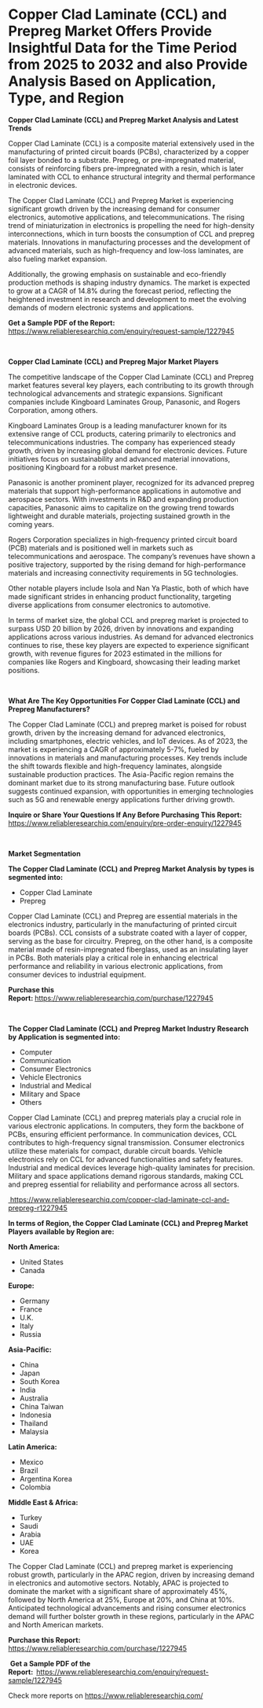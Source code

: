 <p><h1>Copper Clad Laminate (CCL) and Prepreg Market Offers Provide Insightful Data for the Time Period from 2025 to 2032 and also Provide Analysis Based on Application, Type, and Region</h1></p><p><strong>Copper Clad Laminate (CCL) and Prepreg Market Analysis and Latest Trends</strong></p>
<p><p>Copper Clad Laminate (CCL) is a composite material extensively used in the manufacturing of printed circuit boards (PCBs), characterized by a copper foil layer bonded to a substrate. Prepreg, or pre-impregnated material, consists of reinforcing fibers pre-impregnated with a resin, which is later laminated with CCL to enhance structural integrity and thermal performance in electronic devices.</p><p>The Copper Clad Laminate (CCL) and Prepreg Market is experiencing significant growth driven by the increasing demand for consumer electronics, automotive applications, and telecommunications. The rising trend of miniaturization in electronics is propelling the need for high-density interconnections, which in turn boosts the consumption of CCL and prepreg materials. Innovations in manufacturing processes and the development of advanced materials, such as high-frequency and low-loss laminates, are also fueling market expansion.</p><p>Additionally, the growing emphasis on sustainable and eco-friendly production methods is shaping industry dynamics. The market is expected to grow at a CAGR of 14.8% during the forecast period, reflecting the heightened investment in research and development to meet the evolving demands of modern electronic systems and applications.</p></p>
<p><strong>Get a Sample PDF of the Report:&nbsp;</strong> <a href="https://www.reliableresearchiq.com/enquiry/request-sample/1227945?utm_campaign=3461&utm_medium=2&utm_source=Github&utm_content=ia&utm_term=26032025&utm_id=copper-clad-laminate-ccl-and-prepreg">https://www.reliableresearchiq.com/enquiry/request-sample/1227945</a></p>
<p>&nbsp;</p>
<p><strong>Copper Clad Laminate (CCL) and Prepreg Major Market Players</strong></p>
<p><p>The competitive landscape of the Copper Clad Laminate (CCL) and Prepreg market features several key players, each contributing to its growth through technological advancements and strategic expansions. Significant companies include Kingboard Laminates Group, Panasonic, and Rogers Corporation, among others.</p><p>Kingboard Laminates Group is a leading manufacturer known for its extensive range of CCL products, catering primarily to electronics and telecommunications industries. The company has experienced steady growth, driven by increasing global demand for electronic devices. Future initiatives focus on sustainability and advanced material innovations, positioning Kingboard for a robust market presence.</p><p>Panasonic is another prominent player, recognized for its advanced prepreg materials that support high-performance applications in automotive and aerospace sectors. With investments in R&D and expanding production capacities, Panasonic aims to capitalize on the growing trend towards lightweight and durable materials, projecting sustained growth in the coming years.</p><p>Rogers Corporation specializes in high-frequency printed circuit board (PCB) materials and is positioned well in markets such as telecommunications and aerospace. The company’s revenues have shown a positive trajectory, supported by the rising demand for high-performance materials and increasing connectivity requirements in 5G technologies.</p><p>Other notable players include Isola and Nan Ya Plastic, both of which have made significant strides in enhancing product functionality, targeting diverse applications from consumer electronics to automotive.</p><p>In terms of market size, the global CCL and prepreg market is projected to surpass USD 20 billion by 2026, driven by innovations and expanding applications across various industries. As demand for advanced electronics continues to rise, these key players are expected to experience significant growth, with revenue figures for 2023 estimated in the millions for companies like Rogers and Kingboard, showcasing their leading market positions.</p></p>
<p>&nbsp;</p>
<p><strong>What Are The Key Opportunities For Copper Clad Laminate (CCL) and Prepreg Manufacturers?</strong></p>
<p><p>The Copper Clad Laminate (CCL) and prepreg market is poised for robust growth, driven by the increasing demand for advanced electronics, including smartphones, electric vehicles, and IoT devices. As of 2023, the market is experiencing a CAGR of approximately 5-7%, fueled by innovations in materials and manufacturing processes. Key trends include the shift towards flexible and high-frequency laminates, alongside sustainable production practices. The Asia-Pacific region remains the dominant market due to its strong manufacturing base. Future outlook suggests continued expansion, with opportunities in emerging technologies such as 5G and renewable energy applications further driving growth.</p></p>
<p><strong>Inquire or Share Your Questions If Any Before Purchasing This Report:</strong> <a href="https://www.reliableresearchiq.com/enquiry/pre-order-enquiry/1227945?utm_campaign=3461&utm_medium=2&utm_source=Github&utm_content=ia&utm_term=26032025&utm_id=copper-clad-laminate-ccl-and-prepreg">https://www.reliableresearchiq.com/enquiry/pre-order-enquiry/1227945</a></p>
<p>&nbsp;</p>
<p><strong>Market Segmentation</strong></p>
<p><strong>The Copper Clad Laminate (CCL) and Prepreg Market Analysis by types is segmented into:</strong></p>
<p><ul><li>Copper Clad Laminate</li><li>Prepreg</li></ul></p>
<p><p>Copper Clad Laminate (CCL) and Prepreg are essential materials in the electronics industry, particularly in the manufacturing of printed circuit boards (PCBs). CCL consists of a substrate coated with a layer of copper, serving as the base for circuitry. Prepreg, on the other hand, is a composite material made of resin-impregnated fiberglass, used as an insulating layer in PCBs. Both materials play a critical role in enhancing electrical performance and reliability in various electronic applications, from consumer devices to industrial equipment.</p></p>
<p><strong>Purchase this Report:&nbsp;</strong><a href="https://www.reliableresearchiq.com/purchase/1227945?utm_campaign=3461&utm_medium=2&utm_source=Github&utm_content=ia&utm_term=26032025&utm_id=copper-clad-laminate-ccl-and-prepreg">https://www.reliableresearchiq.com/purchase/1227945</a></p>
<p>&nbsp;</p>
<p><strong>The Copper Clad Laminate (CCL) and Prepreg Market Industry Research by Application is segmented into:</strong></p>
<p><ul><li>Computer</li><li>Communication</li><li>Consumer Electronics</li><li>Vehicle Electronics</li><li>Industrial and Medical</li><li>Military and Space</li><li>Others</li></ul></p>
<p><p>Copper Clad Laminate (CCL) and prepreg materials play a crucial role in various electronic applications. In computers, they form the backbone of PCBs, ensuring efficient performance. In communication devices, CCL contributes to high-frequency signal transmission. Consumer electronics utilize these materials for compact, durable circuit boards. Vehicle electronics rely on CCL for advanced functionalities and safety features. Industrial and medical devices leverage high-quality laminates for precision. Military and space applications demand rigorous standards, making CCL and prepreg essential for reliability and performance across all sectors.</p></p>
<p><a href="https://www.reliableresearchiq.com/copper-clad-laminate-ccl-and-prepreg-r1227945?utm_campaign=3461&utm_medium=2&utm_source=Github&utm_content=ia&utm_term=26032025&utm_id=copper-clad-laminate-ccl-and-prepreg">&nbsp;https://www.reliableresearchiq.com/copper-clad-laminate-ccl-and-prepreg-r1227945</a></p>
<p><strong>In terms of Region, the Copper Clad Laminate (CCL) and Prepreg Market Players available by Region are:</strong></p>
<p>
    <p> <strong> North America: </strong>
        <ul>
            <li>United States</li>
            <li>Canada</li>
        </ul>
        </p> 
    <p> <strong> Europe: </strong>
        <ul>
            <li>Germany</li>
            <li>France</li>
            <li>U.K.</li>
            <li>Italy</li>
            <li>Russia</li>
        </ul>
        </p> 
    <p> <strong> Asia-Pacific: </strong>
        <ul>
            <li>China</li>
            <li>Japan</li>
            <li>South Korea</li>
            <li>India</li>
            <li>Australia</li>
            <li>China Taiwan</li>
            <li>Indonesia</li>
            <li>Thailand</li>
            <li>Malaysia</li>
        </ul>
        </p> 
    <p> <strong> Latin America: </strong>
        <ul>
            <li>Mexico</li>
            <li>Brazil</li>
            <li>Argentina Korea</li>
            <li>Colombia</li>
        </ul>
        </p> 
    <p> <strong> Middle East & Africa: </strong>
        <ul>
            <li>Turkey</li>
            <li>Saudi</li>
            <li>Arabia</li>
            <li>UAE</li>
            <li>Korea</li>
        </ul>
    </p>
    </p>
<p><p>The Copper Clad Laminate (CCL) and prepreg market is experiencing robust growth, particularly in the APAC region, driven by increasing demand in electronics and automotive sectors. Notably, APAC is projected to dominate the market with a significant share of approximately 45%, followed by North America at 25%, Europe at 20%, and China at 10%. Anticipated technological advancements and rising consumer electronics demand will further bolster growth in these regions, particularly in the APAC and North American markets.</p></p>
<p><strong>Purchase this Report: </strong><a href="https://www.reliableresearchiq.com/purchase/1227945?utm_campaign=3461&utm_medium=2&utm_source=Github&utm_content=ia&utm_term=26032025&utm_id=copper-clad-laminate-ccl-and-prepreg">https://www.reliableresearchiq.com/purchase/1227945</a></p>
<p>&nbsp;<strong>Get a Sample PDF of the Report:&nbsp;&nbsp;</strong><a href="https://www.reliableresearchiq.com/enquiry/request-sample/1227945?utm_campaign=3461&utm_medium=2&utm_source=Github&utm_content=ia&utm_term=26032025&utm_id=copper-clad-laminate-ccl-and-prepreg">https://www.reliableresearchiq.com/enquiry/request-sample/1227945</a></p>
<p><strong></strong></p>
<p>Check more reports on <a href="https://www.reliableresearchiq.com/?utm_campaign=3461&utm_medium=2&utm_source=Github&utm_content=ia&utm_term=26032025&utm_id=copper-clad-laminate-ccl-and-prepreg">https://www.reliableresearchiq.com/</a></p>